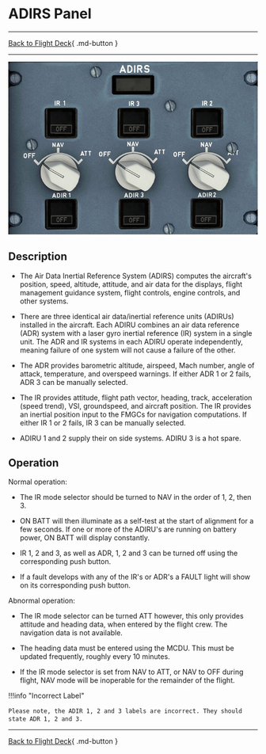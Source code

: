 # ADIRS Panel

---

[Back to Flight Deck](../index.md){ .md-button }

---

![ADIRS Panel](../../../assets/a32nx-briefing/overhead-panel/ADIRS.jpg "ADIRS Panel")

## Description

- The Air Data Inertial Reference System (ADIRS) computes the aircraft's position, speed, altitude, attitude, and air data for the displays, flight management guidance system, flight controls, engine controls, and other systems.

- There are three identical air data/inertial reference units (ADIRUs) installed in the aircraft. Each ADIRU combines an air data reference (ADR) system with a laser gyro inertial reference (IR) system in a single unit. The ADR and IR systems in each ADIRU operate independently, meaning failure of one system will not cause a failure of the other.

- The ADR provides barometric altitude, airspeed, Mach number, angle of attack, temperature, and overspeed warnings. If either ADR 1 or 2 fails, ADR 3 can be manually selected.

- The IR provides attitude, flight path vector, heading, track, acceleration (speed trend), VSI, groundspeed, and aircraft position. The IR provides an inertial position input to the FMGCs for navigation computations. If either IR 1 or 2 fails, IR 3 can be manually selected.

- ADIRU 1 and 2 supply their on side systems. ADIRU 3 is a hot spare.

## Operation

Normal operation:

- The IR mode selector should be turned to NAV in the order of 1, 2, then 3.

- ON BATT will then illuminate as a self-test at the start of alignment for a few seconds. If one or more of the ADIRU's are running on battery power, ON BATT will display constantly.

- IR 1, 2 and 3, as well as ADR, 1, 2 and 3 can be turned off using the corresponding push button.

- If a fault develops with any of the IR's or ADR's a FAULT light will show on its corresponding push button.

Abnormal operation:

- The IR mode selector can be turned ATT however, this only provides attitude and heading data, when entered by the flight crew. The navigation data is not available.

- The heading data must be entered using the MCDU. This must be updated frequently, roughly every 10 minutes.

- If the IR mode selector is set from NAV to ATT, or NAV to OFF during flight, NAV mode will be inoperable for the remainder of the flight.

!!!info "Incorrect Label"

    Please note, the ADIR 1, 2 and 3 labels are incorrect. They should state ADR 1, 2 and 3.

---

[Back to Flight Deck](../index.md){ .md-button }
